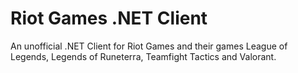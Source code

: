 # Riot Games .NET Client
An unofficial .NET Client for Riot Games and their games League of Legends, Legends of Runeterra, Teamfight Tactics and Valorant.
